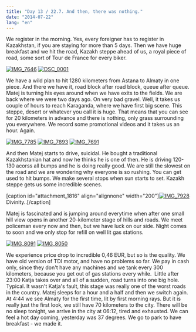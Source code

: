 ```yaml
---
title: "Day 13 / 22.7. And then, there was nothing."
date: "2014-07-22"
lang: "en"
---
```


We register in the morning. Yes, every foreigner has to register in Kazakhstan, if you are staying for more than 5 days. Then we have huge breakfast and we hit the road, Kazakh steppe ahead of us, a royal piece of road, some sort of Tour de France for every biker.

[![IMG_7646](images/IMG_7646-300x200.jpg)](http://gremovmongolijo.com/wp-content/uploads/2014/07/IMG_7646.jpg) [![DSC_0001](images/DSC_0001-300x200.jpg)](http://gremovmongolijo.com/wp-content/uploads/2014/07/DSC_0001.jpg)

We have a wild plan to hit 1280 kilometers from Astana to Almaty in one piece. And there we have it, road block after road block, queue after queue. Matej is turning his eyes around when we have exits to the fields. We are back where we were two days ago. On very bad gravel. Well, it takes us couple of hours to reach Karaganda, where we have first big scene. This steppe, desert or whatever you call it is huge. That means that you can see for 20 kilometers in advance and there is nothing, only grass surrounding you everywhere. We record some promotional videos and it takes us an hour. Again.

[![IMG_7785](images/IMG_7785-300x200.jpg)](http://gremovmongolijo.com/wp-content/uploads/2014/07/IMG_7785.jpg) [![IMG_7893](images/IMG_7893-300x200.jpg)](http://gremovmongolijo.com/wp-content/uploads/2014/07/IMG_7893.jpg) [![IMG_7691](images/IMG_7691-300x200.jpg)](http://gremovmongolijo.com/wp-content/uploads/2014/07/IMG_7691.jpg)

And then Matej starts to drive, suicidal. He bought a traditional Kazakhstanian hat and now he thinks he is one of then. He is driving 120-130 acorss all bumps and he is doing really good. We are still the slowest on the road and we are wondering why everyone is so rushing. You can get used to hit bumps. We make several stops when sun starts to set. Kazakh steppe gets us some incredible scenes.

\[caption id="attachment\_1816" align="alignnone" width="200"\][![IMG_7928](images/IMG_7928-200x300.jpg)](http://gremovmongolijo.com/wp-content/uploads/2014/07/IMG_7928.jpg) Divinity..\[/caption\]

Matej is fascinated and is jumping around everytime when after one small hill view opens in another 20-kilometer stage of hills and roads. We meet policeman every now and then, but we have luck on our side. Night comes to soon and we only stop for refill on well lit gas stations.

[![IMG_8091](images/IMG_8091-300x200.jpg)](http://gremovmongolijo.com/wp-content/uploads/2014/07/IMG_8091.jpg) [![IMG_8050](images/IMG_8050-300x200.jpg)](http://gremovmongolijo.com/wp-content/uploads/2014/07/IMG_8050.jpg)

We experience price drop to incredible 0,46 EUR, but so is the quality. We have old version of TDI motor, and have no problems so far. We pay in cash only, since they don't have any machines and we tank every 300 kilometers, because you get out of gas stations every while.  Little after 23:00 Katja takes over and all of a sudden, road turns into one big hole. Typical. It wasn't Katja's fault, this stage was really one of the worst roads in the country. Matej sleeps for a hour and a half and then we switch again. At 4:44 we see Almaty for the first time, lit by first morning rays. But it is really just the first look, we still have 70 kilometers to the city. There will be no sleep tonight, we arrive in the city at 06:12, tired and exhausted. We can feel a hot day coming, yesterday was 37 degrees. We go to park to have breakfast - we made it.
